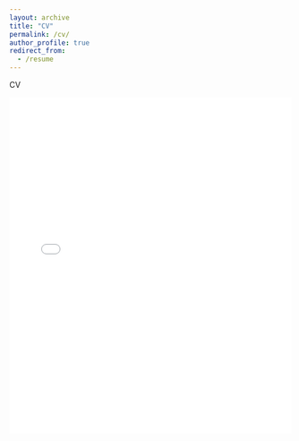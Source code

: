 ```yaml
---
layout: archive
title: "CV"
permalink: /cv/
author_profile: true
redirect_from:
  - /resume
---
```

CV

<embed src="/files/CV_zy_2024.pdf" width="100%" height="600px" type="application/pdf">
